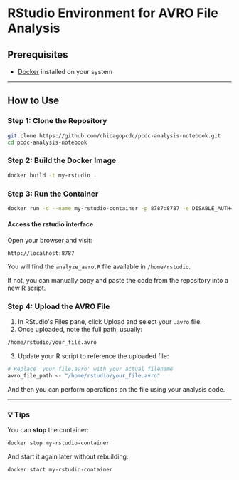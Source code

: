# RStudio Environment for AVRO File Analysis

## Prerequisites

- [Docker](https://www.docker.com/) installed on your system

---

##  How to Use

### Step 1: Clone the Repository

```bash
git clone https://github.com/chicagopcdc/pcdc-analysis-notebook.git
cd pcdc-analysis-notebook
```

### Step 2: Build the Docker Image

```bash
docker build -t my-rstudio .
```

### Step 3: Run the Container

```bash
docker run -d --name my-rstudio-container -p 8787:8787 -e DISABLE_AUTH=true my-rstudio
```

#### Access the rstudio interface

Open your browser and visit:

```
http://localhost:8787
```

You will find the `analyze_avro.R` file available in `/home/rstudio`.

If not, you can manually copy and paste the code from the repository into a new R script.


### Step 4: Upload the AVRO File

1. In RStudio's Files pane, click Upload and select your `.avro` file.
2. Once uploaded, note the full path, usually:

```bash
/home/rstudio/your_file.avro
```
3. Update your R script to reference the uploaded file:

```bash
# Replace 'your_file.avro' with your actual filename
avro_file_path <- "/home/rstudio/your_file.avro"
```
And then you can perform operations on the file using your analysis code.

---

### 💡 Tips

You can **stop** the container:

```bash
docker stop my-rstudio-container
```

And start it again later without rebuilding:

```bash
docker start my-rstudio-container
```